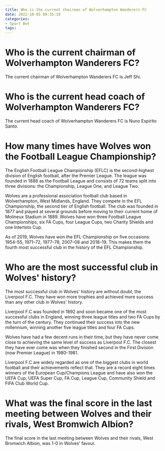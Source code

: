 ```yaml
---
title: Who is the current chairman of Wolverhampton Wanderers FC
date: 2022-10-05 09:35:19
categories:
- Sport Bet
tags:
---
```



#  Who is the current chairman of Wolverhampton Wanderers FC?

The current chairman of Wolverhampton Wanderers FC is Jeff Shi.

#  Who is the current head coach of Wolverhampton Wanderers FC?

The current head coach of Wolverhampton Wanderers FC is Nuno Espirito Santo.

#  How many times have Wolves won the Football League Championship?

The English Football League Championship (EFLC) is the second-highest division of English football, after the Premier League. The league was founded in 1888 as the Football League and consists of 72 teams split into three divisions: the Championship, League One, and League Two.

Wolves are a professional association football club based in Wolverhampton, West Midlands, England. They compete in the EFL Championship, the second tier of English football. The club was founded in 1877 and played at several grounds before moving to their current home of Molineux Stadium in 1889. Wolves have won three Football League Championships, six FA Cups, four League Cups, two Charity Shields and one Intertoto Cup.

As of 2019, Wolves have won the EFL Championship on five occasions: 1954–55, 1971–72, 1977–78, 2007–08 and 2018–19. This makes them the fourth most successful club in the history of the EFL Championship.

#  Who are the most successful club in Wolves' history?

The most successful club in Wolves' history are without doubt, the Liverpool F.C. They have won more trophies and achieved more success than any other club in Wolves' history.

Liverpool F.C was founded in 1892 and soon became one of the most successful clubs in England, winning three league titles and two FA Cups by the turn of the century. They continued their success into the new millennium, winning another five league titles and four FA Cups.

Wolves have had a few decent runs in their time, but they have never come close to achieving the same level of success as Liverpool F.C. The closest they have ever come was when they finished second in the First Division (now Premier League) in 1980-1981.

Liverpool F.C are widely regarded as one of the biggest clubs in world football and their achievements reflect that. They are a record eight times winners of the European Cup/Champions League and have also won the UEFA Cup, UEFA Super Cup, FA Cup, League Cup, Community Shield and FIFA Club World Cup.

#  What was the final score in the last meeting between Wolves and their rivals, West Bromwich Albion?

The final score in the last meeting between Wolves and their rivals, West Bromwich Albion, was 1-0 in Wolves' favour.